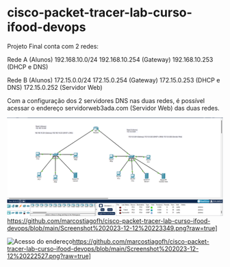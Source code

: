 # cisco-packet-tracer-lab-curso-ifood-devops

Projeto Final conta com 2 redes:

Rede A (Alunos)
192.168.10.0/24
192.168.10.254 (Gateway) 
192.168.10.253 (DHCP e DNS)

Rede B (Alunos)
172.15.0.0/24
172.15.0.254 (Gateway) 
172.15.0.253 (DHCP e DNS) 
172.15.0.252 (Servidor Web)

Com a configuração dos 2 servidores DNS nas duas redes, é possível acessar o endereço servidorweb3ada.com (Servidor Web) das duas redes.

![Visão Geral da Rede](https://github.com/marcostiagofh/cisco-packet-tracer-lab-curso-ifood-devops/blob/main/Screenshot%202023-12-12%20223349.png?raw=true)https://github.com/marcostiagofh/cisco-packet-tracer-lab-curso-ifood-devops/blob/main/Screenshot%202023-12-12%20223349.png?raw=true]

![Acesso do endereço]([https://github.com/marcostiagofh/cisco-packet-tracer-lab-curso-ifood-devops/blob/main/Screenshot%202023-12-12%20222527.png?raw=true)https://github.com/marcostiagofh/cisco-packet-tracer-lab-curso-ifood-devops/blob/main/Screenshot%202023-12-12%20222527.png?raw=true]
